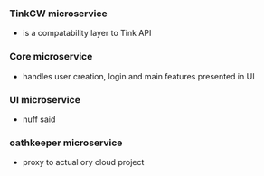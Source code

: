 ### TinkGW microservice
- is a compatability layer to Tink API

### Core microservice
- handles user creation, login and main features presented in UI

### UI microservice
- nuff said

### oathkeeper microservice
- proxy to actual ory cloud project
